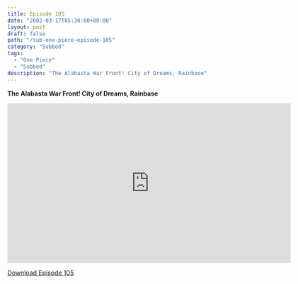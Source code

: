 ```yaml
---
title: Episode 105
date: "2002-03-17T05:30:00+00:00"
layout: post
draft: false
path: "/sub-one-piece-episode-105"
category: "Subbed"
tags:
  - "One Piece"
  - "Subbed"
description: "The Alabasta War Front! City of Dreams, Rainbase"
---
```


**The Alabasta War Front! City of Dreams, Rainbase**

<iframe width="640" height="360" src="https://www.rapidvideo.com/e/FXOR1G8UBQ" frameborder="0" marginwidth=0 marginheight=0 scrolling=no allowfullscreen></iframe>

<a href="http://ouo.io/qs/eCodkFEQ?s=https://rapidvid.to/d/https://www.rapidvideo.com/e/FXOR1G8UBQ">Download Episode 105</a>
